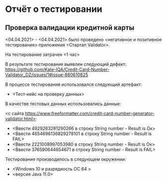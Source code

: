 # Отчёт о тестировании <Credit Card Number Validator>

## Проверка валидации кредитной карты

<04.04.2021> - <04.04.2021> было проведено <негативное и позитивное тестирования> приложения <Стартап Validator>.

На тестирование затрачен <1 час>

В результате тестирования выявлен следующий дефект:
<https://github.com/Kate-IQA/Credit-Card-Number-Validator_DZ/issues/1#issue-860610825>


В процессе тестирования использовался следующий артефакт:
* <Тест-кейс на проверку данных>

В качестве тестовых данных использовались данные:

<с сайта https://www.freeformatter.com/credit-card-number-generator-validator.html>:
* <Ввести 4929263281290266 в строку String number - Result is Ок>
* <Ввести 4654696136829278101 в строку String number - Result is FAIL>
* <Ввести 2221008997053980 в строку String number - Result is Ок>
* <Ввести 376590644654671 в строку String number - Result is FAIL>

Тестирование производилось в следующем окружении:
* <Windows 10 и разрядность ОС 64 >
* <версия Java 11.0>
